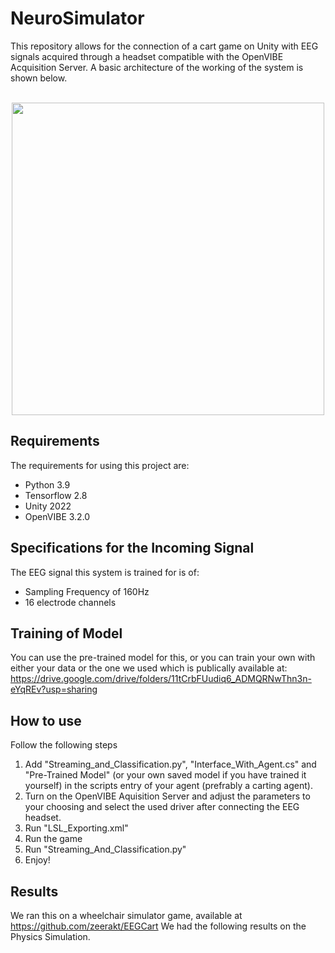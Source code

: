 # NeuroSimulator
This repository allows for the connection of a cart game on Unity with EEG signals acquired through a headset compatible with the OpenVIBE Acquisition Server. A basic architecture of the working of the system is shown below.
<p align="center">
</br><img src="https://user-images.githubusercontent.com/48885205/170839794-f8b0c150-50c5-4c90-9810-3596b23bc666.png" width="500" height="500">
</p>

## **Requirements**
The requirements for using this project are:
- Python 3.9
- Tensorflow 2.8
- Unity 2022
- OpenVIBE 3.2.0

## **Specifications for the Incoming Signal**
The EEG signal this system is trained for is of:
- Sampling Frequency of 160Hz
- 16 electrode channels

## **Training of Model**
You can use the pre-trained model for this, or you can train your own with either your data or the one we used which is publically available at: https://drive.google.com/drive/folders/11tCrbFUudiq6_ADMQRNwThn3n-eYqREv?usp=sharing

## **How to use**
Follow the following steps
1. Add "Streaming_and_Classification.py", "Interface_With_Agent.cs" and "Pre-Trained Model" (or your own saved model if you have trained it yourself) in the scripts entry of your agent (prefrably a carting agent).
2. Turn on the OpenVIBE Aquisition Server and adjust the parameters to your choosing and select the used driver after connecting the EEG headset.
3. Run "LSL_Exporting.xml"
4. Run the game
5. Run "Streaming_And_Classification.py"
6. Enjoy!

## **Results**
We ran this on a wheelchair simulator game, available at https://github.com/zeerakt/EEGCart
We had the following results on the Physics Simulation.

